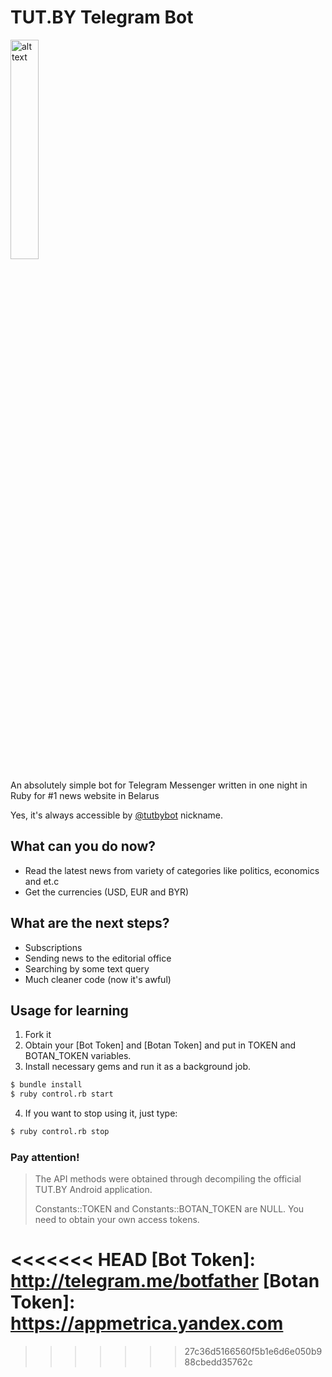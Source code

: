 # TUT.BY Telegram Bot

<img src="https://github.com/chyrta/TUTBYBot/blob/master/screenshot.png" alt="alt text" width="30%">

An absolutely simple bot for Telegram Messenger written in one night in Ruby for #1 news website in Belarus

Yes, it's always accessible by [@tutbybot] nickname.

## What can you do now?

  - Read the latest news from variety of categories like politics, economics and et.c
  - Get the currencies (USD, EUR and BYR)

## What are the next steps?
  
  - Subscriptions
  - Sending news to the editorial office
  - Searching by some text query
  - Much cleaner code (now it's awful)

## Usage for learning
1. Fork it
2. Obtain your [Bot Token] and [Botan Token] and put in TOKEN and BOTAN_TOKEN variables.
3. Install necessary gems and run it as a background job.

```sh
$ bundle install
$ ruby control.rb start
```

4. If you want to stop using it, just type:

```sh
$ ruby control.rb stop
```

### Pay attention!
> The API methods were obtained through decompiling
> the official TUT.BY Android application.
> 
> Constants::TOKEN and Constants::BOTAN_TOKEN are NULL. You need to obtain your own access tokens.

[@tutbybot]: <http://telegram.me/tutbybot>
<<<<<<< HEAD
[Bot Token]: <http://telegram.me/botfather>
[Botan Token]: <https://appmetrica.yandex.com>
=======
>>>>>>> 27c36d5166560f5b1e6d6e050b988cbedd35762c
